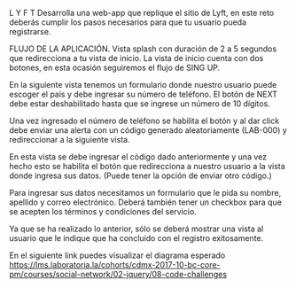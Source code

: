 L Y F T
Desarrolla una web-app que replique el sitio de Lyft, en este reto deberás cumplir los pasos necesarios para que tu usuario pueda registrarse.

FLUJO DE LA APLICACIÓN.
Vista splash con duración de 2 a 5 segundos que redirecciona a tu vista de inicio. La vista de inicio cuenta con dos botones, en esta ocasión seguiremos el flujo de SING UP.

En la siguiente vista tenemos un formulario donde nuestro usuario puede escoger el país y debe ingresar su número de teléfono. El botón de NEXT debe estar deshabilitado hasta que se ingrese un número de 10 dígitos.

Una vez ingresado el número de teléfono se habilita el botón y al dar click debe enviar una alerta con un código generado aleatoriamente (LAB-000) y redireccionar a la siguiente vista.

En esta vista se debe ingresar el código dado anteriormente y una vez hecho esto se habilita el botón que redirecciona a nuestro usuario a la vista donde ingresa sus datos. (Puede tener la opción de enviar otro código.)

Para ingresar sus datos necesitamos un formulario que le pida su nombre, apellido y correo electrónico. Deberá también tener un checkbox para que se acepten los términos y condiciones del servicio.

Ya que se ha realizado lo anterior, sólo se deberá mostrar una vista al usuario que le indique que ha concluido con el registro exitosamente.

En el siguiente link puedes visualizar el diagrama esperado
https://lms.laboratoria.la/cohorts/cdmx-2017-10-bc-core-pm/courses/social-network/02-jquery/08-code-challenges
